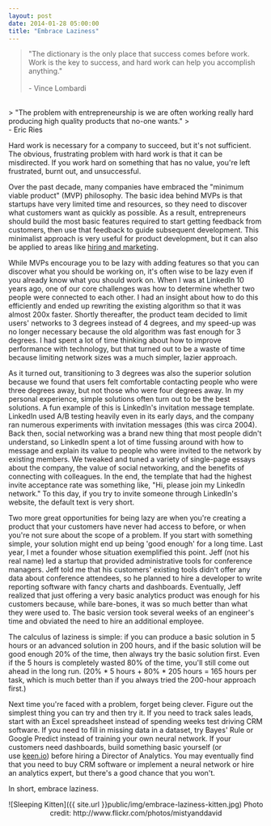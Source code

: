 ```yaml
---
layout: post
date: 2014-01-28 05:00:00
title: "Embrace Laziness"
---
```


> "The dictionary is the only place that success comes before work. Work is the key to success, and hard work can help you accomplish anything."  
> <br>- Vince Lombardi

<div></div>
<br>
> "The problem with entrepreneurship is we are often working really hard producing high quality products that no-one wants."  
> <br>- Eric Ries

  

Hard work is necessary for a company to succeed, but it's not sufficient. The obvious, frustrating problem with hard work is that it can be misdirected. If you work hard on something that has no value, you're left frustrated, burnt out, and unsuccessful.  

Over the past decade, many companies have embraced the "minimum viable product" (MVP) philosophy. The basic idea behind MVPs is that startups have very limited time and resources, so they need to discover what customers want as quickly as possible. As a result, entrepreneurs should build the most basic features required to start getting feedback from customers, then use that feedback to guide subsequent development. This minimalist approach is very useful for product development, but it can also be applied to areas like <a href="{{site.url}}minimum-viable-everything" target="_blank">hiring and marketing</a>.

While MVPs encourage you to be lazy with adding features so that you can discover what you should be working on, it's often wise to be lazy even if you already know what you should work on. When I was at LinkedIn 10 years ago, one of our core challenges was how to determine whether two people were connected to each other. I had an insight about how to do this efficiently and ended up rewriting the existing algorithm so that it was almost 200x faster. Shortly thereafter, the product team decided to limit users' networks to 3 degrees instead of 4 degrees, and my speed-up was no longer necessary because the old algorithm was fast enough for 3 degrees. I had spent a lot of time thinking about how to improve performance with technology, but that turned out to be a waste of time because limiting network sizes was a much simpler, lazier approach.

As it turned out, transitioning to 3 degrees was also the superior solution because we found that users felt comfortable contacting people who were three degrees away, but not those who were four degrees away. In my personal experience, simple solutions often turn out to be the best solutions. A fun example of this is LinkedIn's invitation message template. LinkedIn used A/B testing heavily even in its early days, and the company ran numerous experiments with invitation messages (this was circa 2004). Back then, social networking was a brand new thing that most people didn't understand, so LinkedIn spent a lot of time fussing around with how to message and explain its value to people who were invited to the network by existing members. We tweaked and tuned a variety of single-page essays about the company, the value of social networking, and the benefits of connecting with colleagues. In the end, the template that had the highest invite acceptance rate was something like, "Hi, please join my LinkedIn network." To this day, if you try to invite someone through LinkedIn's website, the default text is very short.

Two more great opportunities for being lazy are when you're creating a product that your customers have never had access to before, or when you're not sure about the scope of a problem. If you start with something simple, your solution might end up being 'good enough' for a long time. Last year, I met a founder whose situation exemplified this point. Jeff (not his real name) led a startup that provided administrative tools for conference managers. Jeff told me that his customers' existing tools didn't offer any data about conference attendees, so he planned to hire a developer to write reporting software with fancy charts and dashboards. Eventually, Jeff realized that just offering a very basic analytics product was enough for his customers because, while bare-bones, it was so much better than what they were used to. The basic version took several weeks of an engineer's time and obviated the need to hire an additional employee.

The calculus of laziness is simple: if you can produce a basic solution in 5 hours or an advanced solution in 200 hours, and if the basic solution will be good enough 20% of the time, then always try the basic solution first. Even if the 5 hours is completely wasted 80% of the time, you'll still come out ahead in the long run. (20% * 5 hours + 80% * 205 hours = 165 hours per task, which is much better than if you always tried the 200-hour approach first.)  

Next time you're faced with a problem, forget being clever. Figure out the simplest thing you can try and then try it. If you need to track sales leads, start with an Excel spreadsheet instead of spending weeks test driving CRM software. If you need to fill in missing data in a dataset, try Bayes' Rule or Google Predict instead of training your own neural network. If your customers need dashboards, build something basic yourself (or use <a href="https://keen.io/" target="_blank">keen.io</a>) before hiring a Director of Analytics. You may eventually find that you need to buy CRM software or implement a neural network or hire an analytics expert, but there's a good chance that you won't.

In short, embrace laziness.  

<center>
![Sleeping Kitten]({{ site.url }}public/img/embrace-laziness-kitten.jpg)
Photo credit: http://www.flickr.com/photos/mistyanddavid
</center>